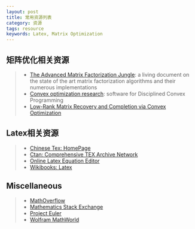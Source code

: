 ```yaml
---
layout: post
title: 常用资源列表
category: 资源
tags: resource
keywords: Latex, Matrix Optimization
---
```


## 矩阵优化相关资源
> - [The Advanced Matrix Factorization Jungle](https://sites.google.com/site/igorcarron2/matrixfactorizations): a living document on the state of the art matrix factorization algorithms and their numerous implementations
> - [Convex optimization research](http://cvxr.com/): software for Disciplined Convex Programming
> - [Low-Rank Matrix Recovery and Completion via Convex Optimization](http://perception.csl.illinois.edu/matrix-rank/references.html)



## Latex相关资源
> - [Chinese Tex: HomePage](http://www.ctex.org/HomePage)
> - [Ctan: Comprehensive TEX Archive Network](http://ctan.org/)
> - [Online Latex Equation Editor](http://www.codecogs.com/latex/eqneditor.php)
> - [Wikibooks: Latex](https://en.wikibooks.org/wiki/LaTeX)



## Miscellaneous
> - [MathOverflow](http://mathoverflow.net/)
> - [Mathematics Stack Exchange](http://math.stackexchange.com/)
> - [Project Euler](http://projecteuler.net/about)
> - [Wolfram MathWorld](http://mathworld.wolfram.com/)

